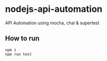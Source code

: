 # nodejs-api-automation

API Automation using mocha, chai &amp; supertest

## How to run

```
npm i
npm run test
```